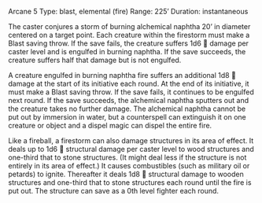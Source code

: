 Arcane 5
Type: blast, elemental (fire)
Range: 225’
Duration: instantaneous

The caster conjures a storm of burning alchemical naphtha 20’ in diameter centered on a target point. Each creature within the firestorm must make a Blast saving throw. If the save fails, the creature suffers 1d6  damage per caster level and is engulfed in burning naphtha. If the save succeeds, the creature suffers half that damage but is not engulfed.

A creature engulfed in burning naphtha fire suffers an additional 1d8  damage at the start of its initiative each round. At the end of its initiative, it must make a Blast saving throw. If the save fails, it continues to be engulfed next round. If the save succeeds, the alchemical naphtha sputters out and the creature takes no further damage. The alchemical naphtha cannot be put out by immersion in water, but a counterspell can extinguish it on one creature or object and a dispel magic can dispel the entire fire.

Like a fireball, a firestorm can also damage structures in its area of effect. It deals up to 1d6  structural damage per caster level to wood structures and one-third that to stone structures. (It might deal less if the structure is not entirely in its area of effect.) It causes combustibles (such as military oil or petards) to ignite. Thereafter it deals 1d8  structural damage to wooden structures and one-third that to stone structures each round until the fire is put out. The structure can save as a 0th level fighter each round.